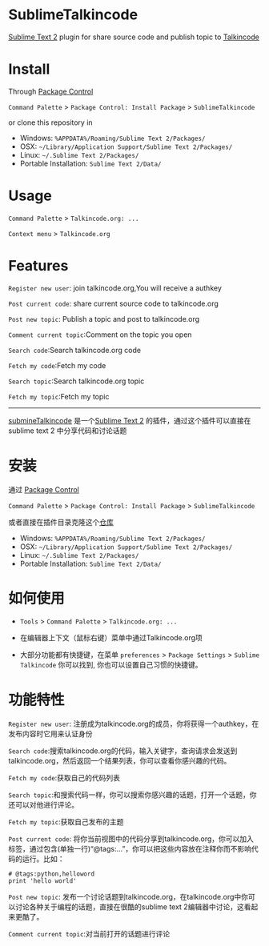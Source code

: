 SublimeTalkincode
=================

[Sublime Text 2](http://www.sublimetext.com/2) plugin for share source code and publish topic to [Talkincode](http://www.talkincode.org) 

Install
=======

Through [Package Control](http://wbond.net/sublime_packages/package_control)

`Command Palette` > `Package Control: Install Package` > `SublimeTalkincode`

or clone this repository in

* Windows: `%APPDATA%/Roaming/Sublime Text 2/Packages/`
* OSX: `~/Library/Application Support/Sublime Text 2/Packages/`
* Linux: `~/.Sublime Text 2/Packages/`
* Portable Installation: `Sublime Text 2/Data/`

Usage
=====

`Command Palette` > `Talkincode.org: ...`

`Context menu` > `Talkincode.org`

Features
========

`Register new user`: join talkincode.org,You will receive a authkey

`Post current code`: share current source code to talkincode.org

`Post new topic`: Publish a topic and post to talkincode.org

`Comment current topic`:Comment on the topic you open

`Search code`:Search talkincode.org code

`Fetch my code`:Fetch my code

`Search topic`:Search talkincode.org topic

`Fetch my topic`:Fetch my topic

*************************************************************************
[submineTalkincode](http://www.talkincode.org) 是一个[Sublime Text 2](http://www.sublimetext.com/2) 的插件，通过这个插件可以直接在sublime text 2 中分享代码和讨论话题 

安装
=======

通过 [Package Control](http://wbond.net/sublime_packages/package_control)

`Command Palette` > `Package Control: Install Package` > `SublimeTalkincode`

或者直接在插件目录克隆这个[仓库](https://github.com/jamiesun/SublimeTalkincode)

* Windows: `%APPDATA%/Roaming/Sublime Text 2/Packages/`
* OSX: `~/Library/Application Support/Sublime Text 2/Packages/`
* Linux: `~/.Sublime Text 2/Packages/`
* Portable Installation: `Sublime Text 2/Data/`

如何使用
========

* `Tools` > `Command Palette` > `Talkincode.org: ...`

* 在编辑器上下文（鼠标右键）菜单中通过Talkincode.org项

* 大部分功能都有快捷键，在菜单 `preferences` > `Package Settings` > `Sublime Talkincode` 你可以找到,   你也可以设置自己习惯的快捷键。

功能特性
========

`Register new user`: 注册成为talkincode.org的成员，你将获得一个authkey，在发布内容时它用来认证身份

`Search code`:搜索talkincode.org的代码，输入关键字，查询请求会发送到talkincode.org，然后返回一个结果列表，你可以查看你感兴趣的代码。

`Fetch my code`:获取自己的代码列表

`Search topic`:和搜索代码一样，你可以搜索你感兴趣的话题，打开一个话题，你还可以对他进行评论。

`Fetch my topic`:获取自己发布的主题

`Post current code`: 将你当前视图中的代码分享到talkincode.org，你可以加入标签，通过包含(单独一行)“@tags:...”，你可以把这些内容放在注释你而不影响代码的运行。比如：

    # @tags:python,helloword
    print 'hello world'

`Post new topic`: 发布一个讨论话题到talkincode.org，在talkincode.org中你可以讨论各种关于编程的话题，直接在很酷的sublime text 2编辑器中讨论，这看起来更酷了。

`Comment current topic`:对当前打开的话题进行评论